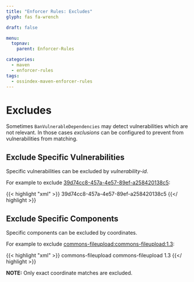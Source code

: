 ```yaml
---
title: "Enforcer Rules: Excludes"
glyph: fas fa-wrench

draft: false

menu:
  topnav:
    parent: Enforcer-Rules

categories:
  - maven
  - enforcer-rules
tags:
  - ossindex-maven-enforcer-rules
---
```

# Excludes

Sometimes `BanVulnerableDependencies` may detect vulnerabilities which are not relevant.
In those cases *exclusions* can be configured to prevent from vulnerabilities from matching.

## Exclude Specific Vulnerabilities

Specific vulnerabilities can be excluded by *vulnerability-id*.

For example to exclude [39d74cc8-457a-4e57-89ef-a258420138c5](https://ossindex.sonatype.org/vuln/39d74cc8-457a-4e57-89ef-a258420138c5):

{{< highlight "xml" >}}
<configuration>
  <rules>
    <banVulnerable implementation="org.sonatype.ossindex.maven.enforcer.BanVulnerableDependencies">
      <excludeVulnerabilityIds>
        <exclude>39d74cc8-457a-4e57-89ef-a258420138c5</exclude>
      </excludeVulnerabilityIds>
    </banVulnerable>
  </rules>
</configuration>
{{</ highlight >}}

## Exclude Specific Components

Specific components can be excluded by coordinates.

For example to exclude [commons-fileupload:commons-fileupload:1.3](https://ossindex.sonatype.org/component/maven:commons-fileupload/commons-fileupload@1.3):

{{< highlight "xml" >}}
<configuration>
  <rules>
    <banVulnerable implementation="org.sonatype.ossindex.maven.enforcer.BanVulnerableDependencies">
      <excludeCoordinates>
        <exclude>
          <groupId>commons-fileupload</groupId>
          <artifactId>commons-fileupload</artifactId>
          <version>1.3</version>
        </exclude>
      </excludeCoordinates>
    </banVulnerable>
  </rules>
</configuration>
{{</ highlight >}}

**NOTE:** Only exact coordinate matches are excluded.
